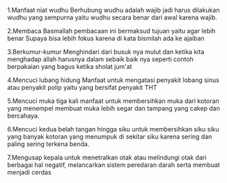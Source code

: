 1.Manfaat niat wudhu
Berhubung wudhu adalah wajib jadi harus dilakukan wudhu yang sempurna yaitu wudhu secara benar dari awal karena wajib.

2.Membaca Basmallah
pembacaan ini bermaksud tujuan yaitu agar lebih benar Supaya bisa lebih fokus karena di kata bismilah ada ke ajaiban

3.Berkumur-kumur
Menghindari dari busuk nya mulut dan ketika kita menghadap allah harusnya dalam sebaik baik nya seperti contoh berpakaian yang bagus ketika sholat jum'at


4.Mencuci lubang hidung
Manfaat untuk mengatasi penyakit lobang sinus atau penyakit polip yaitu yang bersifat penyakit THT

5.Mencuci muka tiga kali
manfaat untuk membersihkan muka dari kotoran yang menempel membuat muka lebih segar dan tampang yang cakep dan bercahaya.


6.Mencuci kedua belah tangan hingga siku
untuk membersihkan siku siku yang banyak kotoran yang menumpuk di sekitar siku karena sering dan paling sering terkena benda.

7.Mengusap kepala
untuk menetralkan otak atau melindungi otak dari berbagai hal negatif, melancarkan sistem peredaran darah serta membuat menjadi cerdas
